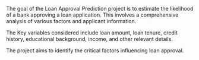 The goal of the Loan Approval Prediction project is to estimate the likelihood of a bank approving a loan application. This involves a comprehensive analysis of various factors and applicant information.

The Key variables considered include loan amount, loan tenure, credit history, educational background, income, and other relevant details.

The project aims to identify the critical factors influencing loan approval.
